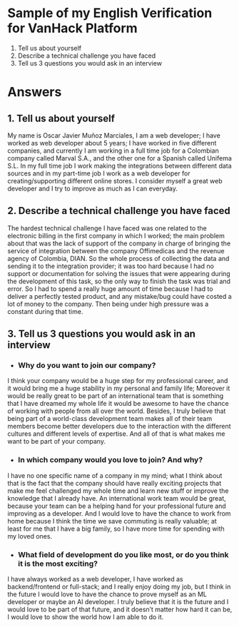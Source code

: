 
# Sample of my English Verification for VanHack Platform

1. Tell us about yourself
2. Describe a technical challenge you have faced
3. Tell us 3 questions you would ask in an interview

# Answers

## 1. Tell us about yourself

My name is Oscar Javier Muñoz Marciales, I am a web developer; I have worked as web developer about 5 years; I have worked in five different companies, and currently I am working in a full time job for a Colombian company called Marval S.A., and the other one for a Spanish called Unifema S.L. In my full time job I work making the integrations between different data sources and in my part-time job I work as a web developer for creating/supporting different online stores. 
I consider myself a great web developer and I try to improve as much as I can everyday. 

## 2. Describe a technical challenge you have faced

The hardest technical challenge I have faced was one related to the electronic billing in the first company in which I worked; the main problem about that was the lack of support of the company in charge of bringing the service of integration between the company Offimedicas and the revenue agency of Colombia, DIAN. So the whole process of collecting the data and sending it to the integration provider; it was too hard because I had no support or documentation for solving the issues that were appearing during the development of this task, so the only way to finish the task was trial and error. So I had to spend a really huge amount of time because I had to deliver a perfectly tested product, and any mistake/bug could have costed a lot of money to the company. Then being under high pressure was a constant during that time.


## 3. Tell us 3 questions you would ask in an interview

* ### Why do you want to join our company?

I think your company would be a huge step for my professional career, and it would bring me a huge stability in my personal and family life; Moreover it would be really great to be part of an international team that is something that I have dreamed my whole life it would be awesome to have the chance of working with people from all over the world.
Besides, I truly believe that being part of a world-class development team makes all of their team members become better developers due to the interaction with the different cultures and different levels of expertise. And all of that is what makes me want to be part of your company.


 * ### In which company would you love to join? And why?

I have no one specific name of a company in my mind; what I think about that is the fact that the company should have really exciting projects that make me feel challenged my whole time and learn new stuff or improve the knowledge that I already have. An international work team would be great, because your team can be a helping hand for your professional future and improving as a developer. And I would love to have the chance to work from home because I think the time we save commuting is really valuable; at least for me that I have a big family, so I have more time for spending with my loved ones.


* ### What field of development do you like most, or do you think it is the most exciting?

I have always worked as a web developer, I have worked as backend/frontend or full-stack; and I really enjoy doing my job, but I think in the future I would love to have the chance to prove myself as an ML developer or maybe an AI developer. I truly believe that it is the future and I would love to be part of that future, and it doesn’t matter how hard it can be, I would love to show the world how I am able to do it.
